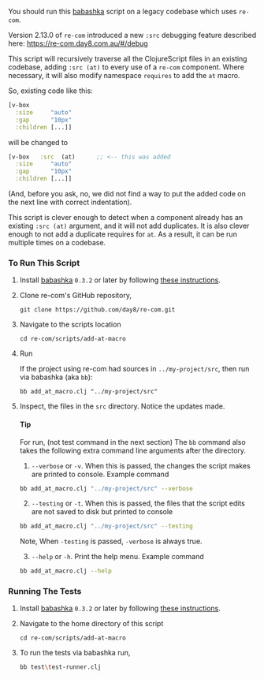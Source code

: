 You should run this [babashka](https://github.com/babashka/babashka) script on a legacy codebase which uses `re-com`. 

Version 2.13.0 of `re-com` introduced a new `:src` 
debugging feature described here: https://re-com.day8.com.au/#/debug

This script will recursively traverse all the ClojureScript files in an existing codebase, adding `:src (at)` to every 
use of a `re-com` component. Where necessary, it will also modify namespace `requires` to add the `at` macro.

So, existing code like this:
```clojure
[v-box
  :size     "auto"
  :gap      "10px"
  :children [...]]
```

will be changed to
```clojure
[v-box   :src  (at)      ;; <-- this was added
  :size     "auto"
  :gap      "10px"
  :children [...]]
```

(And, before you ask, no, we did not find a way to put the added code on the next line with correct indentation).

This script is clever enough to detect when a component already has an existing `:src (at)` argument, and it will not 
add duplicates. It is also clever enough to not add a duplicate requires for `at`. As a result, it can be run multiple 
times on a codebase.

### To Run This Script

1. Install [babashka](https://github.com/babashka/babashka) `0.3.2` or later by following [these instructions](https://github.com/babashka/babashka#installation).
 
2. Clone re-com's GitHub repository,

   ```
   git clone https://github.com/day8/re-com.git 
   ```
  
3. Navigate to the scripts location
   ```
   cd re-com/scripts/add-at-macro
   ```

4. Run

   If the project using re-com had sources in `../my-project/src`, then run via babashka (aka `bb`):
   ```
   bb add_at_macro.clj "../my-project/src" 
   ```

5. Inspect, the files in the `src` directory. Notice the updates made.
   
   #### Tip
   
   For run, (not test command in the next section) The `bb` command also takes the following extra command line 
   arguments after the directory.
   1. `--verbose` or `-v`. When this is passed, the changes the script makes are printed to console. Example command
   ```sh 
   bb add_at_macro.clj "../my-project/src" --verbose
   ```
   
   2. `--testing` or `-t`. When this is passed, the files that the script edits are not saved to disk but printed to console
   ```sh 
   bb add_at_macro.clj "../my-project/src" --testing
   ```
   Note, When `-testing` is passed, `-verbose` is always true.
   
   3. `--help` or `-h`. Print the help menu. Example command
   ```sh
   bb add_at_macro.clj --help
   ```



### Running The Tests

1. Install [babashka](https://github.com/babashka/babashka) `0.3.2` or later by following [these instructions](https://github.com/babashka/babashka#installation).

2. Navigate to the home directory of this script
   ```
   cd re-com/scripts/add-at-macro
   ```
3. To run the tests via babashka run,
   ```sh
   bb test\test-runner.clj
   ```
 
